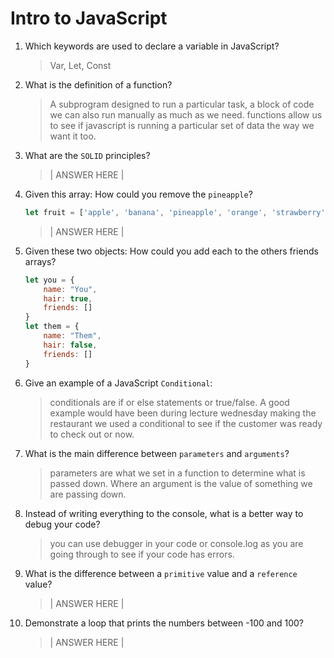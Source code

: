 # Intro to JavaScript
01. Which keywords are used to declare a variable in JavaScript?

    > Var, Let, Const

02. What is the definition of a function?

    > A subprogram designed to run a particular task, a block of code we can also run manually as much as we need. functions allow us to see if javascript is running a particular set of data the way we want it too.

03. What are the `SOLID` principles?

    > | ANSWER HERE |

04. Given this array: How could you remove the `pineapple`?

    ```js
    let fruit = ['apple', 'banana', 'pineapple', 'orange', 'strawberry']
    ```

    > | ANSWER HERE |

05. Given these two objects: How could you add each to the others friends arrays?

    ```js
    let you = {
        name: "You",
        hair: true,
        friends: []
    }
    let them = {
        name: "Them",
        hair: false,
        friends: []
    }
    ```

    > 

06. Give an example of a JavaScript `Conditional`:

    > conditionals are if or else statements or true/false. A good example would have been during lecture wednesday making the restaurant we used a conditional to see if the customer was ready to check out or now. 

07. What is the main difference between `parameters` and `arguments`?

    > parameters are what we set in a function to  determine what is passed down. Where an argument is the value of something we are passing down. 

08. Instead of writing everything to the console, what is a better way to debug your code?

    > you can use debugger in your code or console.log as you are going through to see if your code has errors. 

09. What is the difference between a `primitive` value and a `reference` value?

    > | ANSWER HERE |

10. Demonstrate a loop that prints the numbers between -100 and 100?

    > | ANSWER HERE |
